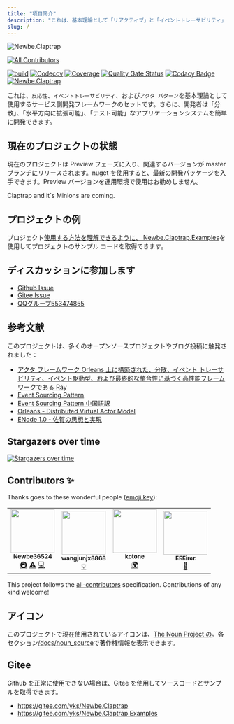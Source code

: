```yaml
---
title: "项目简介"
description: "これは、基本理論として「リアクティブ」と「イベントトレーサビリティ」と「アクタモード」を使用するサービス側開発フレームワークのセットです。さらに、開発者は「分散」、「水平方向に拡張可能」、「テスト可能」なアプリケーションシステムを簡単に開発できます。"
slug: /
---
```


![Newbe.Claptrap](https://www.newbe.pro/images/main_banner.png)

<!-- ALL-CONTRIBUTORS-BADGE:START - Do not remove or modify this section -->

[![All Contributors](https://img.shields.io/badge/all_contributors-4-orange.svg?style=flat-square)](#contributors-)

<!-- ALL-CONTRIBUTORS-BADGE:END -->

[![build](https://github.com/newbe36524/Newbe.Claptrap/workflows/Claptrap/badge.svg)](https://github.com/newbe36524/Newbe.Claptrap/actions) [![Codecov](https://img.shields.io/codecov/c/github/newbe36524/Newbe.Claptrap)](https://codecov.io/gh/newbe36524/Newbe.Claptrap) [![Coverage](https://sonarcloud.io/api/project_badges/measure?project=newbe36524_Newbe.Claptrap&metric=coverage)](https://sonarcloud.io/dashboard?id=newbe36524_Newbe.Claptrap) [![Quality Gate Status](https://sonarcloud.io/api/project_badges/measure?project=newbe36524_Newbe.Claptrap&metric=alert_status)](https://sonarcloud.io/dashboard?id=newbe36524_Newbe.Claptrap) [![Codacy Badge](https://api.codacy.com/project/badge/Grade/1fd0e7443364414ca0003dab27f9f9b8)](https://www.codacy.com/manual/472158246/Newbe.Claptrap?utm_source=github.com&utm_medium=referral&utm_content=newbe36524/Newbe.Claptrap&utm_campaign=Badge_Grade) [![Newbe.Claptrap](https://img.shields.io/nuget/v/Newbe.Claptrap?label=Newbe.Claptrap%20nuget&logo=Newbe.Claptrap&style=flat-square)](https://www.nuget.org/packages/Newbe.Claptrap/)

これは、`反応性`、`イベントトレーサビリティ`、および`アクタ パターン`を基本理論として使用するサービス側開発フレームワークのセットです。さらに、開発者は「分散」、「水平方向に拡張可能」、「テスト可能」なアプリケーションシステムを簡単に開発できます。

## 現在のプロジェクトの状態

現在のプロジェクトは Preview フェーズに入り、関連するバージョンが master ブランチにリリースされます。nuget を使用すると、最新の開発パッケージを入手できます。Preview バージョンを運用環境で使用はお勧めしません。

Claptrap and it`s Minions are coming.

## プロジェクトの例

プロジェクト[使用する方法を理解できるように、 Newbe.Claptrap.Examples](https://github.com/newbe36524/Newbe.Claptrap.Examples)を使用してプロジェクトのサンプル コードを取得できます。

## ディスカッションに参加します

- [Github Issue](https://github.com/newbe36524/Newbe.Claptrap/issues)
- [Gitee Issue](https://gitee.com/yks/Newbe.Claptrap/issues)
- [QQグループ553474855](https://jq.qq.com/?_wv=1027&k=5uJGXf5)

## 参考文献

このプロジェクトは、多くのオープンソースプロジェクトやブログ投稿に触発されました：

- [アクタ フレームワーク Orleans 上に構築された、分散、イベント トレーサビリティ、イベント駆動型、および最終的な整合性に基づく高性能フレームワークである Ray](https://github.com/RayTale/Ray)
- [Event Sourcing Pattern](https://docs.microsoft.com/en-us/previous-versions/msp-n-p/dn589792%28v%3dpandp.10%29)
- [Event Sourcing Pattern 中国語訳](https://www.infoq.cn/article/event-sourcing)
- [Orleans - Distributed Virtual Actor Model](https://github.com/dotnet/orleans)
- [ENode 1.0 - 佐賀の思想と実現](http://www.cnblogs.com/netfocus/p/3149156.html)

## Stargazers over time

[![Stargazers over time](https://starchart.cc/newbe36524/Newbe.Claptrap.svg)](https://starchart.cc/newbe36524/Newbe.Claptrap)

## Contributors ✨

Thanks goes to these wonderful people ([emoji key](https://allcontributors.org/docs/en/emoji-key)):

<!-- ALL-CONTRIBUTORS-LIST:START - Do not remove or modify this section -->
<!-- prettier-ignore-start -->
<!-- markdownlint-disable -->
<table>
  <tr>
    <td align="center"><a href="https://www.newbe.pro"><img src="https://avatars1.githubusercontent.com/u/7685462?v=4" width="100px;" alt=""/><br /><sub><b>Newbe36524</b></sub></a><br /><a href="#infra-newbe36524" title="Infrastructure (Hosting, Build-Tools, etc)">🚇</a> <a href="https://github.com/newbe36524/Newbe.Claptrap/commits?author=newbe36524" title="Tests">⚠️</a> <a href="https://github.com/newbe36524/Newbe.Claptrap/commits?author=newbe36524" title="Code">💻</a></td>
    <td align="center"><a href="https://github.com/wangjunjx8868"><img src="https://avatars3.githubusercontent.com/u/5389565?v=4" width="100px;" alt=""/><br /><sub><b>wangjunjx8868</b></sub></a><br /><a href="#example-wangjunjx8868" title="Examples">💡</a></td>
    <td align="center"><a href="https://github.com/kotoneme"><img src="https://avatars3.githubusercontent.com/u/43395111?v=4" width="100px;" alt=""/><br /><sub><b>kotone</b></sub></a><br /><a href="#translation-kotoneme" title="Translation">🌍</a></td>
    <td align="center"><a href="https://github.com/FFFirer"><img src="https://avatars2.githubusercontent.com/u/22254170?v=4" width="100px;" alt=""/><br /><sub><b>FFFirer</b></sub></a><br /><a href="https://github.com/newbe36524/Newbe.Claptrap/issues?q=author%3AFFFirer" title="Bug reports">🐛</a></td>
  </tr>
</table>

<!-- markdownlint-enable -->
<!-- prettier-ignore-end -->

<!-- ALL-CONTRIBUTORS-LIST:END -->

This project follows the [all-contributors](https://github.com/all-contributors/all-contributors) specification. Contributions of any kind welcome!

## アイコン

このプロジェクトで現在使用されているアイコンは、[The Noun Project の](https://thenounproject.com/)。各セクション[/docs/noun_source](https://github.com/newbe36524/Newbe.Claptrap/tree/master/docs/noun_source)で著作権情報を表示できます。

## Gitee

Github を正常に使用できない場合は、Gitee を使用してソースコードとサンプルを取得できます。

- <https://gitee.com/yks/Newbe.Claptrap>
- <https://gitee.com/yks/Newbe.Claptrap.Examples>
